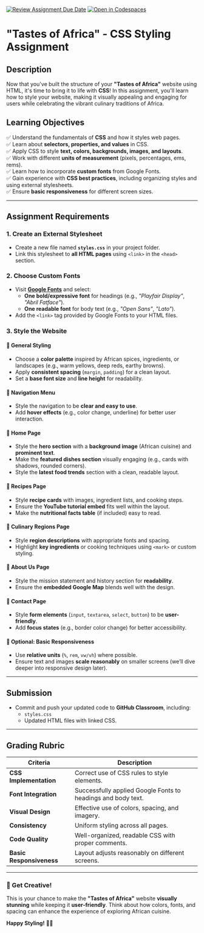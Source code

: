 [![Review Assignment Due Date](https://classroom.github.com/assets/deadline-readme-button-22041afd0340ce965d47ae6ef1cefeee28c7c493a6346c4f15d667ab976d596c.svg)](https://classroom.github.com/a/_tzTQEVv)
[![Open in Codespaces](https://classroom.github.com/assets/launch-codespace-2972f46106e565e64193e422d61a12cf1da4916b45550586e14ef0a7c637dd04.svg)](https://classroom.github.com/open-in-codespaces?assignment_repo_id=19540581)
# **"Tastes of Africa" - CSS Styling Assignment**  

## **Description**  
Now that you've built the structure of your **"Tastes of Africa"** website using HTML, it's time to bring it to life with **CSS**! In this assignment, you'll learn how to style your website, making it visually appealing and engaging for users while celebrating the vibrant culinary traditions of Africa.  

## **Learning Objectives**  
✅ Understand the fundamentals of **CSS** and how it styles web pages.  
✅ Learn about **selectors, properties, and values** in CSS.  
✅ Apply CSS to style **text, colors, backgrounds, images, and layouts**.  
✅ Work with different **units of measurement** (pixels, percentages, ems, rems).  
✅ Learn how to incorporate **custom fonts** from Google Fonts.  
✅ Gain experience with **CSS best practices**, including organizing styles and using external stylesheets.  
✅ Ensure **basic responsiveness** for different screen sizes.  

---

## **Assignment Requirements**  

### **1. Create an External Stylesheet**  
- Create a new file named **`styles.css`** in your project folder.  
- Link this stylesheet to **all HTML pages** using `<link>` in the `<head>` section.  

### **2. Choose Custom Fonts**  
- Visit **[Google Fonts](https://fonts.google.com/)** and select:  
  - **One bold/expressive font** for headings (e.g., *"Playfair Display"*, *"Abril Fatface"*).  
  - **One readable font** for body text (e.g., *"Open Sans"*, *"Lato"*).  
- Add the `<link>` tag provided by Google Fonts to your HTML files.  

### **3. Style the Website**  

#### **🔹 General Styling**  
- Choose a **color palette** inspired by African spices, ingredients, or landscapes (e.g., warm yellows, deep reds, earthy browns).  
- Apply **consistent spacing** (`margin`, `padding`) for a clean layout.  
- Set a **base font size** and **line height** for readability.  

#### **🔹 Navigation Menu**  
- Style the navigation to be **clear and easy to use**.  
- Add **hover effects** (e.g., color change, underline) for better user interaction.  

#### **🔹 Home Page**  
- Style the **hero section** with a **background image** (African cuisine) and **prominent text**.  
- Make the **featured dishes section** visually engaging (e.g., cards with shadows, rounded corners).  
- Style the **latest food trends** section with a clean, readable layout.  

#### **🔹 Recipes Page**  
- Style **recipe cards** with images, ingredient lists, and cooking steps.  
- Ensure the **YouTube tutorial embed** fits well within the layout.  
- Make the **nutritional facts table** (if included) easy to read.  

#### **🔹 Culinary Regions Page**  
- Style **region descriptions** with appropriate fonts and spacing.  
- Highlight **key ingredients** or cooking techniques using `<mark>` or custom styling.  

#### **🔹 About Us Page**  
- Style the mission statement and history section for **readability**.  
- Ensure the **embedded Google Map** blends well with the design.  

#### **🔹 Contact Page**  
- Style **form elements** (`input`, `textarea`, `select`, `button`) to be **user-friendly**.  
- Add **focus states** (e.g., border color change) for better accessibility.  

#### **🔹 Optional: Basic Responsiveness**  
- Use **relative units** (`%`, `rem`, `vw/vh`) where possible.  
- Ensure text and images **scale reasonably** on smaller screens (we’ll dive deeper into responsive design later).  

---

## **Submission**  
- Commit and push your updated code to **GitHub Classroom**, including:  
  - `styles.css`  
  - Updated HTML files with linked CSS.  

---

## **Grading Rubric**  

| **Criteria**          | **Description** |
|-----------------------|----------------|
| **CSS Implementation** | Correct use of CSS rules to style elements. |
| **Font Integration** | Successfully applied Google Fonts to headings and body text. |
| **Visual Design** | Effective use of colors, spacing, and imagery. |
| **Consistency** | Uniform styling across all pages. |
| **Code Quality** | Well-organized, readable CSS with proper comments. |
| **Basic Responsiveness** | Layout adjusts reasonably on different screens. |

---

### **🎨 Get Creative!**  
This is your chance to make the **"Tastes of Africa"** website **visually stunning** while keeping it **user-friendly**. Think about how colors, fonts, and spacing can enhance the experience of exploring African cuisine.  

**Happy Styling!** 🍛🎨
